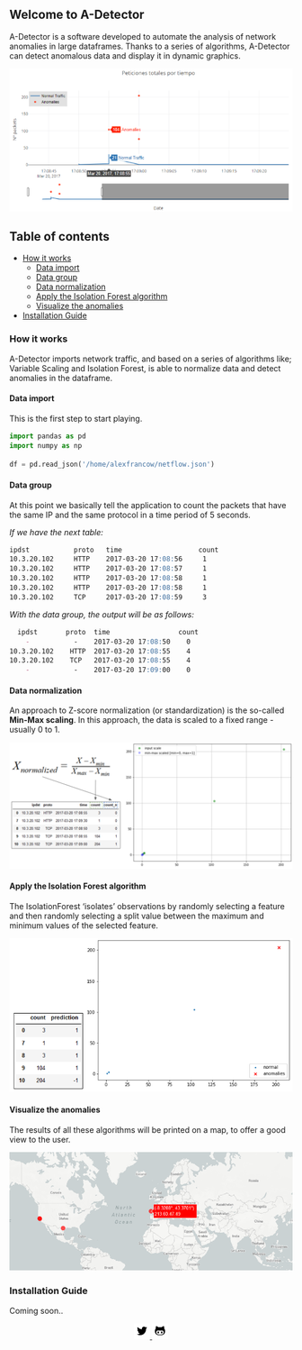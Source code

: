 ## Welcome to A-Detector

A-Detector is a software developed to automate the analysis of network anomalies in large dataframes. Thanks to a series of algorithms, A-Detector can detect anomalous data and display it in dynamic graphics.

![logo](/assets/images/AnomaliesPlot2.png?raw=true)


## Table of contents

- [How it works](#how-it-works)
    * [Data import](#data-import)
    * [Data group](#data-group)
    * [Data normalization](#data-normalization)
    * [Apply the Isolation Forest algorithm](#apply-the-isolation-forest-algorithm)
    * [Visualize the anomalies](#visualize-the-anomalies)
- [Installation Guide](#installation-guide)

<!-- toc -->

### How it works

A-Detector imports network traffic, and based on a series of algorithms like; Variable Scaling and Isolation Forest, is able to normalize data and detect anomalies in the dataframe.

#### Data import

This is the first step to start playing.
```python
import pandas as pd
import numpy as np

df = pd.read_json('/home/alexfrancow/netflow.json')
```

#### Data group

At this point we basically tell the application to count the packets that have the same IP and the same protocol in a time period of 5 seconds.

*If we have the next table:*
```markdown
ipdst           proto   time                   count
10.3.20.102     HTTP    2017-03-20 17:08:56     1
10.3.20.102     HTTP    2017-03-20 17:08:57     1
10.3.20.102     HTTP    2017-03-20 17:08:58     1
10.3.20.102     HTTP    2017-03-20 17:08:58     1
10.3.20.102     TCP     2017-03-20 17:08:59     3
```

*With the data group, the output will be as follows:*
```markdown
  ipdst       proto  time                 count     
    -           -    2017-03-20 17:08:50    0
10.3.20.102    HTTP  2017-03-20 17:08:55    4
10.3.20.102    TCP   2017-03-20 17:08:55    4
    -           -    2017-03-20 17:09:00    0
```

#### Data normalization

An approach to Z-score normalization (or standardization) is the so-called **Min-Max scaling**.
In this approach, the data is scaled to a fixed range - usually 0 to 1.

![logo](/assets/images/DataNormalization.png?raw=true)

#### Apply the Isolation Forest algorithm

The IsolationForest ‘isolates’ observations by randomly selecting a feature and then randomly selecting a split value between the maximum and minimum values of the selected feature.

![logo](/assets/images/IsolationForest.png?raw=true)

#### Visualize the anomalies

The results of all these algorithms will be printed on a map, to offer a good view to the user.

![logo](/assets/images/AnomaliesMap.png?raw=true)

### Installation Guide

Coming soon..


<!-- Social Media -->
<p align="center">
   <a href="http://www.twitter.com/alexfrancow" target="_blank">
       <img src="/assets/images/icons/twitter.png">
   </a> 
   <a href="http://www.github.com/alexfrancow" target="_blank">
       <img src="/assets/images/icons/github.png">
   </a> 
</p>
